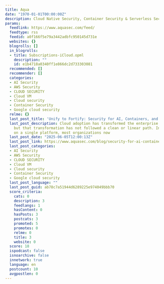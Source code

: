```yaml
---
title: Aqua
date: "1970-01-01T00:00:00Z"
description: Cloud Native Security, Container Security & Serverless Security
params:
  feedlink: https://www.aquasec.com/feed/
  feedtype: rss
  feedid: a0f166f5e79a3442adbfc950145d731e
  websites: {}
  blogrolls: []
  in_blogrolls:
  - title: Subscriptions-iCloud.opml
    description: ""
    id: e1b4718a0340ff1e866dc2d733303081
  recommended: []
  recommender: []
  categories:
  - AI Security
  - AWS Security
  - CLOUD SECURITY
  - Cloud VM
  - Cloud security
  - Container Security
  - Google cloud security
  relme: {}
  last_post_title: 'Unify to Fortify: Security for AI, Containers, and Every Cloud'
  last_post_description: Cloud adoption has transformed the enterprise IT landscape,
    but that transformation has not followed a clean or linear path. Instead of standardizing
    on a single platform, most organizations now
  last_post_date: "2025-06-05T12:00:13Z"
  last_post_link: https://www.aquasec.com/blog/security-for-ai-containers-hybrid-multi-cloud/
  last_post_categories:
  - AI Security
  - AWS Security
  - CLOUD SECURITY
  - Cloud VM
  - Cloud security
  - Container Security
  - Google cloud security
  last_post_language: ""
  last_post_guid: ab78c7a51944d6289225e974049bbb70
  score_criteria:
    cats: 0
    description: 3
    feedlangs: 1
    hasContent: 0
    hasPosts: 3
    postcats: 3
    promoted: 5
    promotes: 0
    relme: 0
    title: 3
    website: 0
  score: 18
  ispodcast: false
  isnoarchive: false
  innetwork: true
  language: en
  postcount: 10
  avgpostlen: 0
---
```

